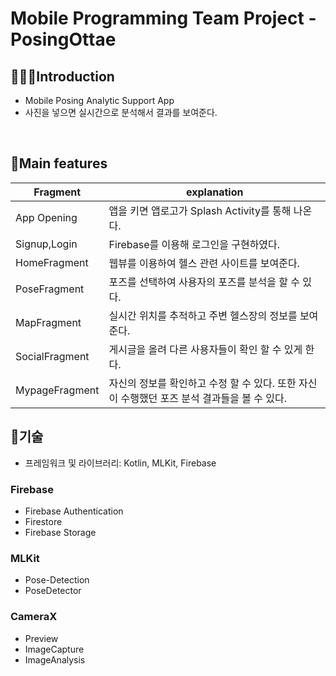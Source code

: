 # Mobile Programming Team Project - PosingOttae

## 🧑🏻‍💻Introduction
- Mobile Posing Analytic Support App
- 사진을 넣으면 실시간으로 분석해서 결과를 보여준다.
</br>

## 🎉Main features
| Fragment       | explanation                                           |
|----------------|-------------------------------------------------------|
| App Opening    | 앱을 키면 앱로고가 Splash Activity를 통해 나온다.                   |
| Signup,Login   | Firebase를 이용해 로그인을 구현하였다.                             |
| HomeFragment   | 웹뷰를 이용하여 헬스 관련 사이트를 보여준다.                             |
| PoseFragment   | 포즈를 선택하여 사용자의 포즈를 분석을 할 수 있다.                         |
| MapFragment    | 실시간 위치를 추적하고 주변 헬스장의 정보를 보여준다.                        |
| SocialFragment | 게시글을 올려 다른 사용자들이 확인 할 수 있게 한다.                        |
| MypageFragment | 자신의 정보를 확인하고 수정 할 수 있다. 또한 자신이 수행했던 포즈 분석 결과들을 볼 수 있다. |


## 🔧기술
- 프레임워크 및 라이브러리: Kotlin, MLKit, Firebase

### Firebase
- Firebase Authentication
- Firestore
- Firebase Storage

### MLKit
- Pose-Detection
- PoseDetector

### CameraX
- Preview
- ImageCapture
- ImageAnalysis
